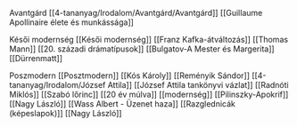 Avantgárd
[[4-tananyag/Irodalom/Avantgárd/Avantgárd]]
[[Guillaume Apollinaire élete és munkássága]]


Késői modernség
[[Késői modernség]]
[[Franz Kafka-átváltozás]]
[[Thomas Mann]]
[[20. századi drámatípusok]]
[[Bulgatov-A Mester és Margerita]]
[[Dürrenmatt]]

Poszmodern
[[Posztmodern]]
[[Kós Károly]]
[[Reményik Sándor]]
[[4-tananyag/Irodalom/József Attila]]
[[József Attila tankönyvi vázlat]]
[[Radnóti Miklós]]
[[Szabó lőrinc]]
[[20 év múlva]]
[[modernség]]
[[Pilinszky-Apokrif]]
[[Nagy László]]
[[Wass Albert - Üzenet haza]]
[[Razglednicák (képeslapok)]]
[[Nagy László]]
